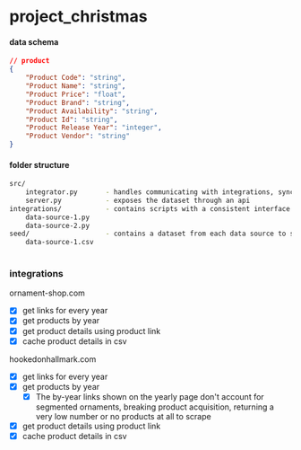 # project_christmas

#### data schema
```json
// product
{
    "Product Code": "string",
    "Product Name": "string",
    "Product Price": "float",
    "Product Brand": "string",
    "Product Availability": "string",
    "Product Id": "string",
    "Product Release Year": "integer",
    "Product Vendor": "string"
}
```

#### folder structure
```bash
src/
    integrator.py       - handles communicating with integrations, syncing pricing and availability changes
    server.py           - exposes the dataset through an api
integrations/           - contains scripts with a consistent interface to retrieve updates from each data source
    data-source-1.py
    data-source-2.py
seed/                   - contains a dataset from each data source to seed the database with
    data-source-1.csv
    
```

### integrations
ornament-shop.com
- [x] get links for every year
- [x] get products by year
- [x] get product details using product link
- [x] cache product details in csv

hookedonhallmark.com
- [x] get links for every year
- [x] get products by year
    - [x] The by-year links shown on the yearly page don't account for segmented ornaments, breaking product acquisition, returning a very low number or no products at all to scrape
- [x] get product details using product link
- [x] cache product details in csv